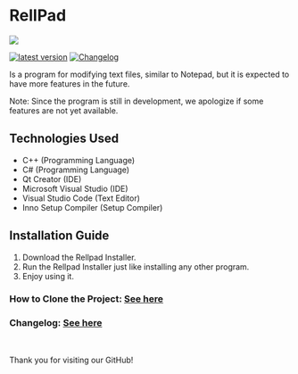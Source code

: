 # RellPad

![](Assets/RellPad.png)

[![latest version](https://img.shields.io/badge/Latest%20version-1.0.0--INDEV-critical)](https://github.com/AerellDev/RellPad/releases/tag/1.0.0-Indev)
[![Changelog](https://img.shields.io/badge/RellPad-Changelog-brightgreen)](https://github.com/AerellDev/RellPad/blob/master/CHANGELOG.md)

Is a program for modifying text files, similar to Notepad, but it is expected to have more features in the future.

Note: Since the program is still in development, we apologize if some features are not yet available.

## Technologies Used
- C++ (Programming Language)
- C# (Programming Language)
- Qt Creator (IDE)
- Microsoft Visual Studio (IDE)
- Visual Studio Code (Text Editor)
- Inno Setup Compiler (Setup Compiler)

## Installation Guide
1. Download the Rellpad Installer.
2. Run the Rellpad Installer just like installing any other program.
3. Enjoy using it.

### How to Clone the Project: [See here](https://github.com/AerellDev/RellPad/blob/master/Doc/Cara%20Clone%20Project.md)

### Changelog: [See here](https://github.com/AerellDev/RellPad/blob/master/CHANGELOG.md)

<br>

Thank you for visiting our GitHub!
